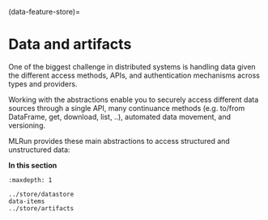 (data-feature-store)=
# Data and artifacts

One of the biggest challenge in distributed systems is handling data given the different access methods, APIs, and 
authentication mechanisms across types and providers.

Working with the abstractions enable you to securely access different data sources through a single API, many continuance methods (e.g. to/from DataFrame, get, download, list, ..), automated data movement, and versioning.

MLRun provides these main abstractions to access structured and unstructured data:

**In this section**
```{toctree}
:maxdepth: 1

../store/datastore
data-items
../store/artifacts
```
